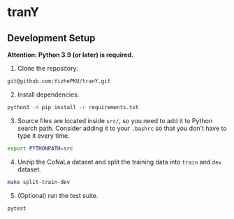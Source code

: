 # tranY

## Development Setup

**Attention: Python 3.9 (or later) is required.**

1. Clone the repository:

```bash
git@github.com:YizhePKU/tranY.git
```

2. Install dependencies:

```bash
python3 -m pip install -r requirements.txt
```

3. Source files are located inside `src/`, so you need to add it to Python search path. Consider adding it to your `.bashrc` so that you don't have to type it every time.

```bash
export PYTHONPATH=src
```

4. Unzip the CoNaLa dataset and split the training data into `train` and `dev` dataset.

```bash
make split-train-dev
```

5. (Optional) run the test suite.

```bash
pytest
```

